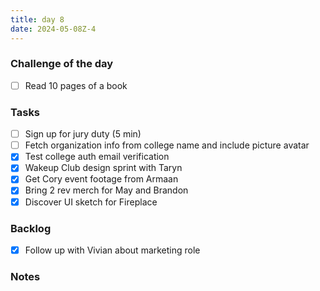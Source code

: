 ```yaml
---
title: day 8
date: 2024-05-08Z-4
---
```


### Challenge of the day
- [ ] Read 10 pages of a book

### Tasks
- [ ] Sign up for jury duty (5 min)
- [ ] Fetch organization info from college name and include picture avatar
- [x] Test college auth email verification
- [x] Wakeup Club design sprint with Taryn
- [x] Get Cory event footage from Armaan
- [x] Bring 2 rev merch for May and Brandon
- [x] Discover UI sketch for Fireplace

### Backlog
- [x] Follow up with Vivian about marketing role

### Notes
